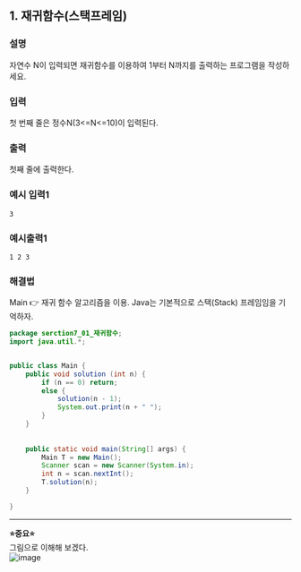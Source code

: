 ## 1. 재귀함수(스택프레임)  
  
### 설명  
자연수 N이 입력되면 재귀함수를 이용하여 1부터 N까지를 출력하는 프로그램을 작성하세요.  
  
### 입력  
첫 번째 줄은 정수N(3<=N<=10)이 입력된다.   
  
### 출력  
첫째 줄에 출력한다.  
  
### 예시 입력1  
```
3
```  
    
### 예시출력1  
```
1 2 3
```  
  
### 해결법  
Main 👉 재귀 함수 알고리즘을 이용. Java는 기본적으로 스택(Stack) 프레임임을 기억하자.      
  
```java
package serction7_01_재귀함수;
import java.util.*;


public class Main {
	public void solution (int n) {
		if (n == 0) return;
		else {
			solution(n - 1);
			System.out.print(n + " ");
		}
	}
	
	
	public static void main(String[] args) {
		Main T = new Main();
		Scanner scan = new Scanner(System.in);
		int n = scan.nextInt();
		T.solution(n);
	}

}

```  
  
---  
**⭐중요⭐**  
그림으로 이해해 보겠다.  
![image](https://github.com/han-tomas/HTJ_AlgorithmStudy/assets/124488773/d0900133-8a05-4885-9cee-61431bcdd4e0)